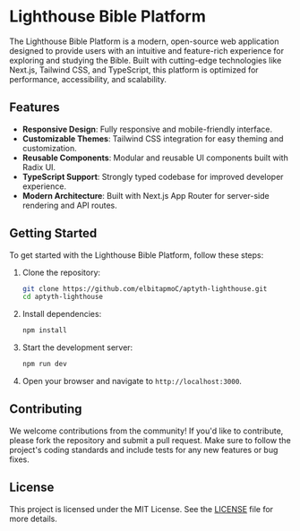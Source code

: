 # Lighthouse Bible Platform

The Lighthouse Bible Platform is a modern, open-source web application designed to provide users with an intuitive and feature-rich experience for exploring and studying the Bible. Built with cutting-edge technologies like Next.js, Tailwind CSS, and TypeScript, this platform is optimized for performance, accessibility, and scalability.

## Features

- **Responsive Design**: Fully responsive and mobile-friendly interface.
- **Customizable Themes**: Tailwind CSS integration for easy theming and customization.
- **Reusable Components**: Modular and reusable UI components built with Radix UI.
- **TypeScript Support**: Strongly typed codebase for improved developer experience.
- **Modern Architecture**: Built with Next.js App Router for server-side rendering and API routes.

## Getting Started

To get started with the Lighthouse Bible Platform, follow these steps:

1. Clone the repository:
   ```bash
   git clone https://github.com/elbitapmoC/aptyth-lighthouse.git
   cd aptyth-lighthouse
   ```

2. Install dependencies:
   ```bash
   npm install
   ```

3. Start the development server:
   ```bash
   npm run dev
   ```

4. Open your browser and navigate to `http://localhost:3000`.

## Contributing

We welcome contributions from the community! If you'd like to contribute, please fork the repository and submit a pull request. Make sure to follow the project's coding standards and include tests for any new features or bug fixes.

## License

This project is licensed under the MIT License. See the [LICENSE](LICENSE) file for more details.